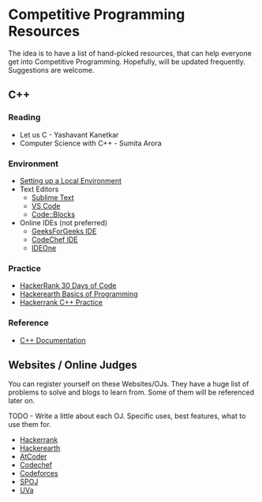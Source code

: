 # Competitive Programming Resources

The idea is to have a list of hand-picked resources, that can help everyone get into Competitive Programming. Hopefully, will be updated frequently. Suggestions are welcome.

## C++

### Reading 
- Let us C - Yashavant Kanetkar
- Computer Science with C++ - Sumita Arora

### Environment
- [Setting up a Local Environment](https://www.freecodecamp.org/news/how-to-compile-your-c-code-in-visual-studio-code/)
- Text Editors
	- [Sublime Text](https://www.sublimetext.com/)
	- [VS Code](https://code.visualstudio.com/)
 	- [Code::Blocks](http://www.codeblocks.org/)
- Online IDEs (not preferred)
 	- [GeeksForGeeks IDE](https://ide.geeksforgeeks.org/)
 	- [CodeChef IDE](https://www.codechef.com/ide)
 	- [IDEOne](https://ideone.com/)

### Practice
- [HackerRank 30 Days of Code](https://www.hackerrank.com/domains/tutorials/30-days-of-code)
- [Hackerearth Basics of Programming](https://www.hackerearth.com/practice/basic-programming)
- [Hackerrank C++ Practice](https://www.hackerrank.com/domains/cpp)

### Reference
- [C++ Documentation](http://www.cplusplus.com/)

## Websites / Online Judges

You can register yourself on these Websites/OJs. They have a huge list of problems to solve and blogs to learn from. Some of them will be referenced later on.

TODO - Write a little about each OJ. Specific uses, best features, what to use them for.

- [Hackerrank](https://www.hackerrank.com)
- [Hackerearth](https://www.hackerearth.com)
- [AtCoder](https://atcoder.jp/home)
- [Codechef](https://www.codechef.com/)
- [Codeforces](https://codeforces.com/)
- [SPOJ](https://www.spoj.com/)
- [UVa](https://uva.onlinejudge.org/) 